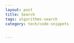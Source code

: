 ```yaml
---
layout: post
title: Search
tags: algorithms-search
category: tech/code-snippets
 

---
```


<script src="https://gist.github.com/selimslab/a61d49b301cb79e6a6b0dffebc0ed0d8.js"></script>